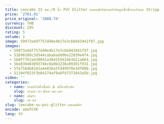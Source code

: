 ```yaml
---
title: Leecabe 23 ซม./9 นิ้ว PVC Glitter แพลตฟอร์มรองเท้าส้นสูงเซ็กซี่รองเท้าแตะ Stripper ส้น POLE Dance รองเท้า
price: '2761.01'
price_original: '3888.74'
currency: THB
discount: 29%
rating: 5
volume: 1
image: S9973a4df757d40e4b17e3cbb943441f97.jpg
images:
  - S9973a4df757d40e4b17e3cbb943441f97.jpg
  - S1690188c3d544caba6add0be22839e4f4.jpg
  - Sb0ff762a430041a38415562463b21a064.jpg
  - Sbe83040389374bc0a9b3238a99301f93I.jpg
  - Sfa756db8181a4e03ba3fd499f0e3df80Q.jpg
  - S1104f023f3b84274af9a8fd7372843a5U.jpg
video: ''
categories:
  - name: รองเท้ากีฬาเสื้อผ้า & เครื่องประดับ
    slug: รองเท-าก-ฬาเส-อผ-เคร
  - name: เต้นรํา
    slug: เต-นร
slug: leecabe-ซม-pvc-glitter-แพลตฟอร
encode: omwTCVK
lang: th
---
```

  